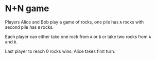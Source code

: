 # N+N game

Players Alice and Bob play a game of rocks, one pile has `A` rocks with second pile has `B` rocks.

Each player can either take one rock from `A` or `B` or take two rocks from `A` and `B`.

Last player to reach 0 rocks wins. Alice takes first turn.
